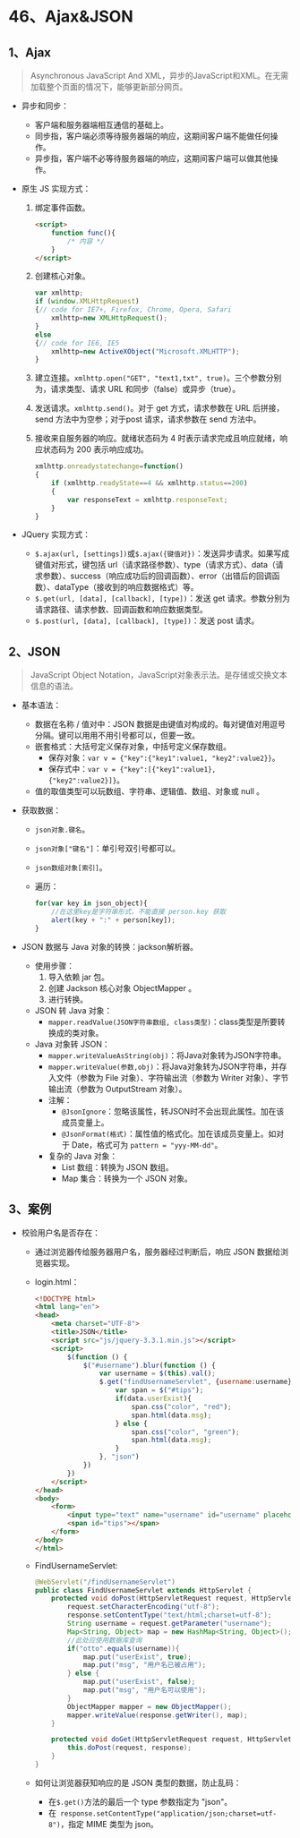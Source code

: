 # 46、Ajax&JSON

## 1、Ajax

> Asynchronous JavaScript And XML，异步的JavaScript和XML。在无需加载整个页面的情况下，能够更新部分网页。

- 异步和同步：

  - 客户端和服务器端相互通信的基础上。
  - 同步指，客户端必须等待服务器端的响应，这期间客户端不能做任何操作。
  - 异步指，客户端不必等待服务器端的响应，这期间客户端可以做其他操作。

- 原生 JS 实现方式：

  1. 绑定事件函数。

     ```html
     <script>
         function func(){
             /* 内容 */
         }
     </script>
     ```

  2. 创建核心对象。

     ```javascript
     var xmlhttp;
     if (window.XMLHttpRequest)
     {// code for IE7+, Firefox, Chrome, Opera, Safari
         xmlhttp=new XMLHttpRequest();
     }
     else
     {// code for IE6, IE5
         xmlhttp=new ActiveXObject("Microsoft.XMLHTTP");
     }
     ```

  3. 建立连接。`xmlhttp.open("GET", "text1,txt", true)`。三个参数分别为，请求类型、请求 URL 和同步（false）或异步（true）。

  4. 发送请求。`xmlhttp.send()`。对于 get 方式，请求参数在 URL 后拼接，send 方法中为空参；对于post 请求，请求参数在 send 方法中。 

  5. 接收来自服务器的响应。就绪状态码为 4 时表示请求完成且响应就绪，响应状态码为 200 表示响应成功。

     ```javascript
     xmlhttp.onreadystatechange=function()
     {
         if (xmlhttp.readyState==4 && xmlhttp.status==200)
         {
             var responseText = xmlhttp.responseText;
         }
     }
     ```

- JQuery 实现方式：

  - `$.ajax(url, [settings])`或`$.ajax({键值对})`：发送异步请求。如果写成键值对形式，键包括 url（请求路径参数）、type（请求方式）、data（请求参数）、success（响应成功后的回调函数）、error（出错后的回调函数）、dataType（接收到的响应数据格式）等。
  - `$.get(url, [data], [callback], [type])`：发送 get 请求。参数分别为请求路径、请求参数、回调函数和响应数据类型。
  - `$.post(url, [data], [callback], [type])`：发送 post 请求。

## 2、JSON

> JavaScript Object Notation，JavaScript对象表示法。是存储或交换文本信息的语法。

- 基本语法：

  - 数据在名称 / 值对中：JSON 数据是由键值对构成的。每对键值对用逗号分隔。键可以用用不用引号都可以，但要一致。
  - 嵌套格式：大括号定义保存对象，中括号定义保存数组。
    - 保存对象：`var v = {"key":{"key1":value1, "key2":value2}}`。
    - 保存式中：`var v = {"key":[{"key1":value1}, {"key2":value2}]}`。
  - 值的取值类型可以玩数组、字符串、逻辑值、数组、对象或 null 。

- 获取数据：

  - `json对象.键名`。

  - `json对象["键名"]`：单引号双引号都可以。

  - `json数组对象[索引]`。

  - 遍历：

    ```javascript
    for(var key in json_object){
        //在这里key是字符串形式，不能直接 person.key 获取
        alert(key + ":" + person[key]);
    }
    ```

- JSON 数据与 Java 对象的转换：jackson解析器。

  - 使用步骤：
    1. 导入依赖 jar 包。
    2. 创建 Jackson 核心对象 ObjectMapper 。
    3. 进行转换。
  - JSON 转 Java 对象：
    - `mapper.readValue(JSON字符串数组, class类型)`：class类型是所要转换成的类对象。
  - Java 对象转 JSON：
    - `mapper.writeValueAsString(obj)`：将Java对象转为JSON字符串。
    - `mapper.writeValue(参数,obj)`：将Java对象转为JSON字符串，并存入文件（参数为 File 对象）、字符输出流（参数为 Writer 对象）、字节输出流（参数为 OutputStream 对象）。
    - 注解：
      - `@JsonIgnore`：忽略该属性，转JSON时不会出现此属性。加在该成员变量上。
      - `@JsonFormat(格式)`：属性值的格式化。加在该成员变量上。如对于 Date，格式可为 `pattern = "yyy-MM-dd"`。
    - 复杂的 Java 对象：
      - List 数组：转换为 JSON 数组。
      - Map 集合：转换为一个 JSON 对象。

## 3、案例

- 校验用户名是否存在：

  -  通过浏览器传给服务器用户名，服务器经过判断后，响应 JSON 数据给浏览器实现。

  - login.html：

    ```html
    <!DOCTYPE html>
    <html lang="en">
    <head>
        <meta charset="UTF-8">
        <title>JSON</title>
        <script src="js/jquery-3.3.1.min.js"></script>
        <script>
            $(function () {
                $("#username").blur(function () {
                    var username = $(this).val();
                    $.get("findUsernameServlet", {username:username}, function (data) {
                        var span = $("#tips");
                        if(data.userExist){
                            span.css("color", "red");
                            span.html(data.msg);
                        } else {
                            span.css("color", "green");
                            span.html(data.msg);
                        }
                    }, "json")
                })
            })
        </script>
    </head>
    <body>
        <form>
            <input type="text" name="username" id="username" placeholder="请输入用户名"><br>
            <span id="tips"></span>
        </form>
    </body>
    </html>
    ```

  - FindUsernameServlet:

    ```java
    @WebServlet("/findUsernameServlet")
    public class FindUsernameServlet extends HttpServlet {
        protected void doPost(HttpServletRequest request, HttpServletResponse response) throws ServletException, IOException {
            request.setCharacterEncoding("utf-8");
            response.setContentType("text/html;charset=utf-8");
            String username = request.getParameter("username");
            Map<String, Object> map = new HashMap<String, Object>();
    		//此处应使用数据库查询
            if("otto".equals(username)){
                map.put("userExist", true);
                map.put("msg", "用户名已被占用");
            } else {
                map.put("userExist", false);
                map.put("msg", "用户名可以使用");
            }
            ObjectMapper mapper = new ObjectMapper();
            mapper.writeValue(response.getWriter(), map);
        }
    
        protected void doGet(HttpServletRequest request, HttpServletResponse response) throws ServletException, IOException {
            this.doPost(request, response);
        }
    }
    ```

  - 如何让浏览器获知响应的是 JSON 类型的数据，防止乱码：

    - 在`$.get()`方法的最后一个 type 参数指定为 "json"。
    - 在` response.setContentType("application/json;charset=utf-8")`，指定 MIME 类型为 json。